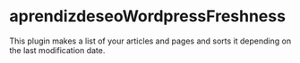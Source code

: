 # aprendizdeseoWordpressFreshness
This plugin makes a list of your articles and pages and sorts it depending on the last modification date.
